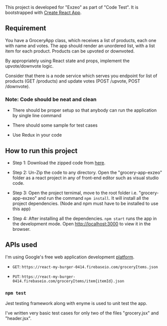 This project is developed for "Exzeo" as part of "Code Test". It is bootstrapped with [Create React App](https://github.com/facebook/create-react-app).

## Requirement

You have a GroceryApp class, which receives a list of products, each one with name and votes. The app should render an unordered list, with a list item for each product. Products can be upvoted or downvoted.

By appropriately using React state and props, implement the upvote/downvote logic.

Consider that there is a node service which serves you endpoint for list of products (GET /products) and update votes (POST /upvote, POST /downvote).

### Note: Code should be neat and clean

- There should be proper setup so that anybody can run the application by single line command

- There should some sample for test cases

- Use Redux in your code

## How to run this project

- Step 1: Download the zipped code from [here](https://github.com/asananddevsingh/grocery-app-exzeo/archive/master.zip).

- Step 2: Un-Zip the code to any directory. Open the "grocery-app-exzeo" folder as a react project in any of front-end editor such as visual studio code.

- Step 3: Open the project ternimal, move to the root folder i.e. "grocery-app-exzeo" and run the command `npm install`. It will install all the project dependencies. (Node and npm must have to be installed to use this app)

- Step 4: After installing all the dependencies. `npm start` runs the app in the development mode.
  Open [http://localhost:3000](http://localhost:3000) to view it in the browser.

## APIs used

I'm using Google's free web application development [platform](https://firebase.google.com/).

- `GET`: `https://react-my-burger-0414.firebaseio.com/groceryItems.json`

- `PUT`: `https://react-my-burger-0414.firebaseio.com/groceryItems/item{itemId}.json`

### `npm test`

Jest testing framework along with enyme is used to unit test the app.

I've written very basic test cases for only two of the files "grocery.jsx" and "header.jsx".
